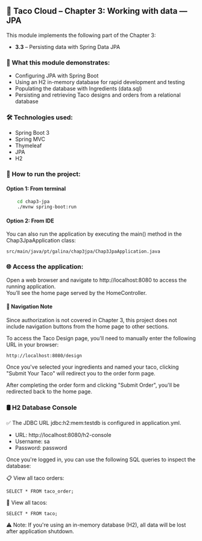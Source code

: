 ## 🌮 Taco Cloud – Chapter 3: Working with data — JPA

This module implements the following part of the Chapter 3:
- **3.3** – Persisting data with Spring Data JPA

### 🧠 What this module demonstrates:
- Configuring JPA with Spring Boot
- Using an H2 in-memory database for rapid development and testing
- Populating the database with Ingredients (data.sql)
- Persisting and retrieving Taco designs and orders from a relational database

### 🛠 Technologies used:
- Spring Boot 3
- Spring MVC
- Thymeleaf
- JPA
- H2

### 🚀 How to run the project:
#### Option 1: From terminal
```bash
    cd chap3-jpa
    ./mvnw spring-boot:run
```
#### Option 2: From IDE
You can also run the application by executing the main() method in the Chap3JpaApplication class:
```
src/main/java/pt/galina/chap3jpa/Chap3JpaApplication.java
```


### 🌐 Access the application:
Open a web browser and navigate to http://localhost:8080 to access the running application.
<br> You’ll see the home page served by the HomeController.
#### 🚧 Navigation Note
Since authorization is not covered in Chapter 3, this project does not include navigation buttons from the home page to other sections.

To access the Taco Design page, you'll need to manually enter the following URL in your browser:
```
http://localhost:8080/design
```
Once you've selected your ingredients and named your taco, clicking "Submit Your Taco" will redirect you to the order form page.

After completing the order form and clicking "Submit Order", you'll be redirected back to the home page.


### 🛢  H2 Database Console

✅ The JDBC URL jdbc:h2:mem:testdb is configured in application.yml.
* URL: http://localhost:8080/h2-console
* Username: sa
* Password: password

Once you're logged in, you can use the following SQL queries to inspect the database:

📋 View all taco orders:
```
SELECT * FROM taco_order;
```
🌮 View all tacos:
```
SELECT * FROM taco;
```

⚠️ Note: If you're using an in-memory database (H2), all data will be lost after application shutdown.

